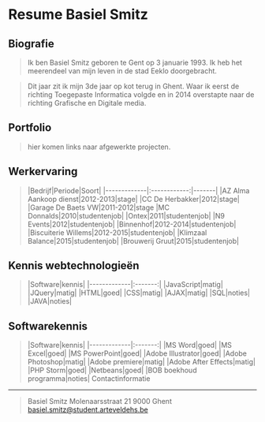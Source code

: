 Resume Basiel Smitz
================
Biografie
-------
>Ik ben Basiel Smitz geboren te Gent op 3 januarie 1993. 
Ik heb het meerendeel van mijn leven in de stad Eeklo doorgebracht.

>Dit jaar zit ik mijn 3de jaar op kot terug in Ghent. Waar ik eerst 
de richting Toegepaste Informatica volgde en in 2014 overstapte naar 
de richting Grafische en Digitale media.

Portfolio
-------
> hier komen links naar afgewerkte projecten.

Werkervaring
-------
>|Bedrijf|Periode|Soort|
|-------------|:------------:|-------|
|AZ Alma Aankoop dienst|2012-2013|stage|
|CC De Herbakker|2012|stage|
|Garage De Baets VW|2011-2012|stage
|MC Donnalds|2010|studentenjob|
|Ontex|2011|studentenjob|
|N9 Events|2012|studentenjob|
|Binnenhof|2012-2014|studentenjob|
|Biscuiterie Willems|2012-2015|studentenjob|
|Klimzaal Balance|2015|studentenjob|
|Brouwerij Gruut|2015|studentenjob|

Kennis webtechnologieën
-------
>|Software|kennis|
|-------------|:-------:|
|JavaScript|matig|
|JQuery|matig|
|HTML|goed|
|CSS|matig|
|AJAX|matig|
|SQL|noties|
|JAVA|noties|

Softwarekennis
-------
>|Software|kennis|
|-------------|:-------:|
|MS Word|goed|
|MS Excel|goed|
|MS PowerPoint|goed|
|Adobe Illustrator|goed|
|Adobe Photoshop|matig|
|Adobe premiere|matig|
|Adobe After Effects|matig|
|PHP Storm|goed|
|Netbeans|goed|
|BOB boekhoud programma|noties|
Contactinformatie
-------
>Basiel Smitz
Molenaarsstraat 21 
9000 Ghent
basiel.smitz@student.arteveldehs.be
